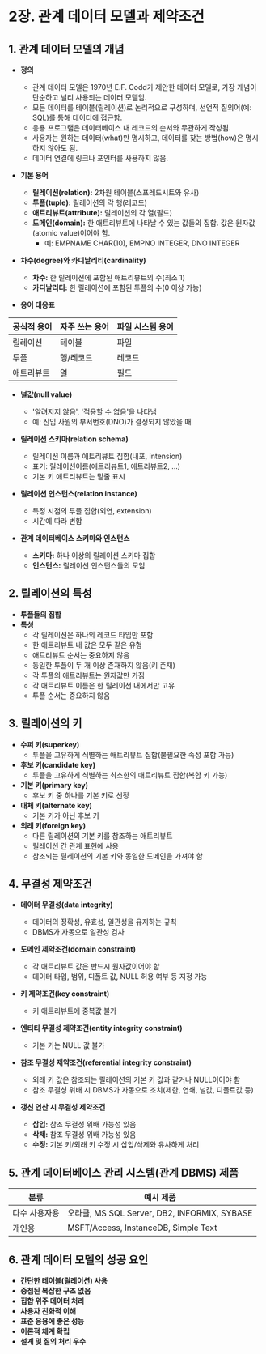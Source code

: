 # 2장. 관계 데이터 모델과 제약조건

## 1. 관계 데이터 모델의 개념

- **정의**
  - 관계 데이터 모델은 1970년 E.F. Codd가 제안한 데이터 모델로, 가장 개념이 단순하고 널리 사용되는 데이터 모델임.
  - 모든 데이터를 테이블(릴레이션)로 논리적으로 구성하며, 선언적 질의어(예: SQL)를 통해 데이터에 접근함.
  - 응용 프로그램은 데이터베이스 내 레코드의 순서와 무관하게 작성됨.
  - 사용자는 원하는 데이터(what)만 명시하고, 데이터를 찾는 방법(how)은 명시하지 않아도 됨.
  - 데이터 연결에 링크나 포인터를 사용하지 않음.

- **기본 용어**
  - **릴레이션(relation):** 2차원 테이블(스프레드시트와 유사)
  - **투플(tuple):** 릴레이션의 각 행(레코드)
  - **애트리뷰트(attribute):** 릴레이션의 각 열(필드)
  - **도메인(domain):** 한 애트리뷰트에 나타날 수 있는 값들의 집합. 값은 원자값(atomic value)이어야 함.
    - 예: EMPNAME CHAR(10), EMPNO INTEGER, DNO INTEGER

- **차수(degree)와 카디날리티(cardinality)**
  - **차수:** 한 릴레이션에 포함된 애트리뷰트의 수(최소 1)
  - **카디날리티:** 한 릴레이션에 포함된 투플의 수(0 이상 가능)

- **용어 대응표**

| 공식적 용어   | 자주 쓰는 용어 | 파일 시스템 용어 |
|---------------|---------------|-----------------|
| 릴레이션      | 테이블        | 파일            |
| 투플          | 행/레코드     | 레코드          |
| 애트리뷰트    | 열            | 필드            |

- **널값(null value)**
  - '알려지지 않음', '적용할 수 없음'을 나타냄
  - 예: 신입 사원의 부서번호(DNO)가 결정되지 않았을 때

- **릴레이션 스키마(relation schema)**
  - 릴레이션 이름과 애트리뷰트 집합(내포, intension)
  - 표기: 릴레이션이름(애트리뷰트1, 애트리뷰트2, ...)
  - 기본 키 애트리뷰트는 밑줄 표시

- **릴레이션 인스턴스(relation instance)**
  - 특정 시점의 투플 집합(외연, extension)
  - 시간에 따라 변함

- **관계 데이터베이스 스키마와 인스턴스**
  - **스키마:** 하나 이상의 릴레이션 스키마 집합
  - **인스턴스:** 릴레이션 인스턴스들의 모임

## 2. 릴레이션의 특성

- **투플들의 집합**
- **특성**
  - 각 릴레이션은 하나의 레코드 타입만 포함
  - 한 애트리뷰트 내 값은 모두 같은 유형
  - 애트리뷰트 순서는 중요하지 않음
  - 동일한 투플이 두 개 이상 존재하지 않음(키 존재)
  - 각 투플의 애트리뷰트는 원자값만 가짐
  - 각 애트리뷰트 이름은 한 릴레이션 내에서만 고유
  - 투플 순서는 중요하지 않음

## 3. 릴레이션의 키

- **수퍼 키(superkey)**
  - 투플을 고유하게 식별하는 애트리뷰트 집합(불필요한 속성 포함 가능)
- **후보 키(candidate key)**
  - 투플을 고유하게 식별하는 최소한의 애트리뷰트 집합(복합 키 가능)
- **기본 키(primary key)**
  - 후보 키 중 하나를 기본 키로 선정
- **대체 키(alternate key)**
  - 기본 키가 아닌 후보 키
- **외래 키(foreign key)**
  - 다른 릴레이션의 기본 키를 참조하는 애트리뷰트
  - 릴레이션 간 관계 표현에 사용
  - 참조되는 릴레이션의 기본 키와 동일한 도메인을 가져야 함

## 4. 무결성 제약조건

- **데이터 무결성(data integrity)**
  - 데이터의 정확성, 유효성, 일관성을 유지하는 규칙
  - DBMS가 자동으로 일관성 검사

- **도메인 제약조건(domain constraint)**
  - 각 애트리뷰트 값은 반드시 원자값이어야 함
  - 데이터 타입, 범위, 디폴트 값, NULL 허용 여부 등 지정 가능

- **키 제약조건(key constraint)**
  - 키 애트리뷰트에 중복값 불가

- **엔티티 무결성 제약조건(entity integrity constraint)**
  - 기본 키는 NULL 값 불가

- **참조 무결성 제약조건(referential integrity constraint)**
  - 외래 키 값은 참조되는 릴레이션의 기본 키 값과 같거나 NULL이어야 함
  - 참조 무결성 위배 시 DBMS가 자동으로 조치(제한, 연쇄, 널값, 디폴트값 등)

- **갱신 연산 시 무결성 제약조건**
  - **삽입:** 참조 무결성 위배 가능성 있음
  - **삭제:** 참조 무결성 위배 가능성 있음
  - **수정:** 기본 키/외래 키 수정 시 삽입/삭제와 유사하게 처리

## 5. 관계 데이터베이스 관리 시스템(관계 DBMS) 제품

| 분류         | 예시 제품                                      |
|--------------|------------------------------------------------|
| 다수 사용자용| 오라클, MS SQL Server, DB2, INFORMIX, SYBASE   |
| 개인용       | MSFT/Access, InstanceDB, Simple Text           |

## 6. 관계 데이터 모델의 성공 요인

- **간단한 테이블(릴레이션) 사용**
- **중첩된 복잡한 구조 없음**
- **집합 위주 데이터 처리**
- **사용자 친화적 이해**
- **표준 응용에 좋은 성능**
- **이론적 체계 확립**
- **설계 및 질의 처리 우수**


